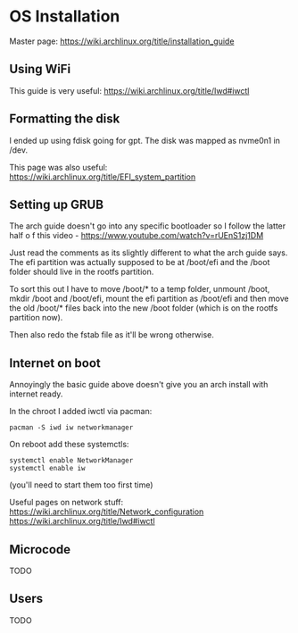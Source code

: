 # OS Installation
Master page: https://wiki.archlinux.org/title/installation_guide

## Using WiFi
This guide is very useful: https://wiki.archlinux.org/title/Iwd#iwctl

## Formatting the disk
I ended up using fdisk going for gpt. The disk was mapped as nvme0n1 in /dev.

This page was also useful: https://wiki.archlinux.org/title/EFI_system_partition

## Setting up GRUB
The arch guide doesn't go into any specific bootloader so I follow the latter half o f this video - https://www.youtube.com/watch?v=rUEnS1zj1DM

Just read the comments as its slightly different to what the arch guide says. The efi partition was actually supposed to be at /boot/efi and the /boot folder should live in the rootfs partition.

To sort this out I have to move /boot/* to a temp folder, unmount /boot, mkdir /boot and /boot/efi, mount the efi partition as /boot/efi and then move the old /boot/* files back into the new /boot folder (which is on the rootfs partition now).

Then also redo the fstab file as it'll be wrong otherwise.

## Internet on boot
Annoyingly the basic guide above doesn't give you an arch install with internet ready.

In the chroot I added iwctl via pacman:
```
pacman -S iwd iw networkmanager
```

On reboot add these systemctls:
```
systemctl enable NetworkManager
systemctl enable iw

```
(you'll need to start them too first time)

Useful pages on network stuff:
https://wiki.archlinux.org/title/Network_configuration
https://wiki.archlinux.org/title/Iwd#iwctl

## Microcode
TODO

## Users
TODO

